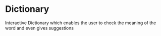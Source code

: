 # Dictionary
Interactive Dictionary which enables the user to check the meaning of the word and even gives suggestions
